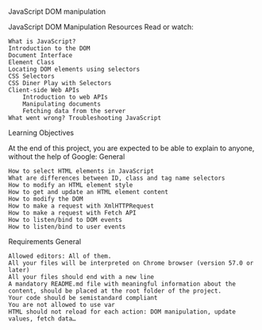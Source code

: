 JavaScript DOM manipulation


JavaScript DOM Manipulation
Resources
Read or watch:

    What is JavaScript?
    Introduction to the DOM
    Document Interface
    Element Class
    Locating DOM elements using selectors
    CSS Selectors
    CSS Diner Play with Selectors
    Client-side Web APIs
        Introduction to web APIs
        Manipulating documents
        Fetching data from the server
    What went wrong? Troubleshooting JavaScript

Learning Objectives

At the end of this project, you are expected to be able to explain to anyone, without the help of Google:
General

    How to select HTML elements in JavaScript
    What are differences between ID, class and tag name selectors
    How to modify an HTML element style
    How to get and update an HTML element content
    How to modify the DOM
    How to make a request with XmlHTTPRequest
    How to make a request with Fetch API
    How to listen/bind to DOM events
    How to listen/bind to user events

Requirements
General

    Allowed editors: All of them.
    All your files will be interpreted on Chrome browser (version 57.0 or later)
    All your files should end with a new line
    A mandatory README.md file with meaningful information about the content, should be placed at the root folder of the project.
    Your code should be semistandard compliant
    You are not allowed to use var
    HTML should not reload for each action: DOM manipulation, update values, fetch data…


